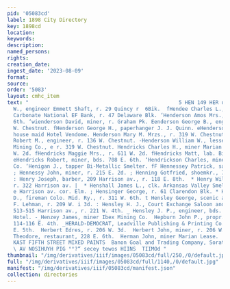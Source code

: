 ```yaml
---
pid: '05083cd'
label: 1898 City Directory
key: 1898cd
location: 
keywords: 
description: 
named_persons: 
rights: 
creation_date: 
ingest_date: '2023-08-09'
format: 
source: 
order: '5083'
layout: cmhc_item
text: "                                                 5 HEN 149 HER u enault Joseph
  W., engineer Emmett Shaft, r. 29 Quincy r  6Bik.  fHendee Charles L., exchange teller
  Carbonate National EF Bank, r. 47 Delaware Blk. ‘Henderson Amos Mrs., r. 214 W.
  6th. ‘wienderson David, miner, r. Graham Pk. Eenderson George B., engineer, r. 319
  W. Chestnut. fHenderson George H., paperhanger J. J. Quinn. eHenderson Hannah Miss,
  house maid Hotel Vendome. Henderson Mary M. Mrzs., r. 319 W. Chestnut. ;Henderson
  Robert M., engineer, r. 136 W. Chestnut. -Henderson William W., lessee Morning Star
  Mining Co., e r. 319 W. Chestnut. Hendricks Charles H., miner Marian Lease, r. 611
  W. 2d. fHendricks Maggie Mrs., r. 611 W. 2d. fHendricks Matt, lab. Bi-Metallic Smelter.
  eHendricks Robert, miner, bds. 708 E. 6th. ‘Hendrickson Charles, miner, Ibex Mining
  Co. ‘Henigan J., tapper Bi-Metallic Smelter. fF Hennessey Patrick, saloon, Stringtown.
  ; Hennessy John, miner, r. 215 E. 2d. ; Henning Gotfried, shoemkr., 703 N. Poplar.
  : Henry Joseph, barber, 209 Harrison av., r. 118 E. 8th.  * Henry Will, mining,
  r. 322 Harrison av. |  * Henshall James L., clk. Arkansas Valley Smelting Co., r.
  e Harrison av. cor. Elm. ; Hensinger George, r. 61 Clarendon Blk. * Hensley Archie
  D., fireman Colo. Mid. Ry., r. 311 W. 6th. t Hensley George, scenic artist H. W.
  F. Lehman, r. 209 W. i 3d. : Hensley H. J., Court Exchange Saloon and Restaurant,
  513-515 Harrison av., r. 221 W. 4th. _ Hensley J. P., engineer, bds. Fifth Avenue
  Hotel. -_Henzey James, miner Ibex Mining Co.  Hepburn John P., propr. Palace Stables,
  114-116 E. 4th. _HERALD-DEMOCRAT, Leadville Publishing & Printing Co.  pubs., 125-127
  E. 5th.  Herbert Edres, r. 206 W. 3d.  Herbert John, miner, r. 206 W. 3d.  Herkert
  Theodore, restaurant, 228 E. 6th.  Herman John, miner Marian Lease.  J, J. QUINN,
  KAST FIFTH STREET MIXED PAINTS  Banon Goal and Trading Company, Sorat? A, HORNER,
  \ AV NOSIHUYH PIG °°?“ secey tewos HIINS  TIIMOd "
thumbnail: "/img/derivatives/iiif/images/05083cd/full/250,/0/default.jpg"
full: "/img/derivatives/iiif/images/05083cd/full/1140,/0/default.jpg"
manifest: "/img/derivatives/iiif/05083cd/manifest.json"
collection: directories
---
```

